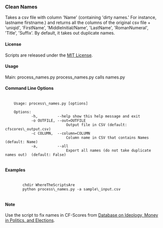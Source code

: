 ### Clean Names

Takes a csv file with column 'Name' (containing 'dirty names.' For instance, lastname firstname.) and returns all the columns of the original csv file + 'uniqid', 'FirstName', 'MiddleInitial/Name', 'LastName', 'RomanNumeral', 'Title', 'Suffix'. By default, it takes out duplicate names.

#### License

Scripts are released under the [MIT License][].

#### Usage

Main: process\_names.py process\_names.py calls names.py

#### Command Line Options

<pre>
	<code>
	Usage: process\_names.py [options]

	Options:  
	 		-h, 		--help show this help message and exit  
	 		-o OUTFILE, --out=OUTFILE  
	                  		Output file in CSV (default: cfscores\_output.csv)  
	    	-c COLUMN,  --column=COLUMN  
	                  		Column name in CSV that contains Names (default: Name)    
	    	-a, 		--all      	
	    					Export all names (do not take duplicate names out)  (default: False)  
	</code>
</pre>

#### Examples

<pre>
	<code>
		chdir WhereTheScriptsAre  
		python process\_names.py -a sample\_input.csv  
	</code>
</pre>

#### Note

Use the script to fix names in CF-Scores from [Database on Ideology, Money in Politics, and Elections][].

  [MIT License]: https://github.com/soodoku/Clean-Names/License%20for%20Scripts.md
  [Database on Ideology, Money in Politics, and Elections]: http://data.stanford.edu/dime
